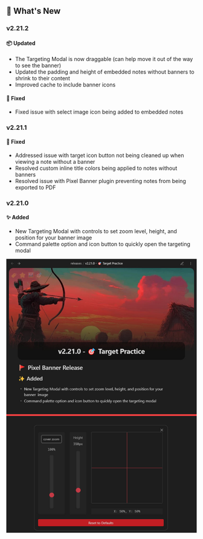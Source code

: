 ## 🎉 What's New

### v2.21.2
#### 📦 Updated
- The Targeting Modal is now draggable (can help move it out of the way to see the banner)
- Updated the padding and height of embedded notes without banners to shrink to their content
- Improved cache to include banner icons

#### 🐛 Fixed
- Fixed issue with select image icon being added to embedded notes

### v2.21.1
#### 🐛 Fixed
- Addressed issue with target icon button not being cleaned up when viewing a note without a banner
- Resolved custom inline title colors being applied to notes without banners
- Resolved issue with Pixel Banner plugin preventing notes from being exported to PDF

### v2.21.0
#### ✨ Added
- New Targeting Modal with controls to set zoom level, height, and position for your banner image
- Command palette option and icon button to quickly open the targeting modal

[![screenshot](https://raw.githubusercontent.com/jparkerweb/ref/refs/heads/main/equill-labs/pixel-banner/pixel-banner-v2.21.0.jpg)](https://raw.githubusercontent.com/jparkerweb/ref/refs/heads/main/equill-labs/pixel-banner/pixel-banner-v2.21.0.jpg)
